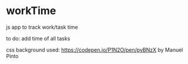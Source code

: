 # workTime
js app to track work/task time

to do:
add time of all tasks

css background used:
https://codepen.io/P1N2O/pen/pyBNzX by Manuel Pinto
